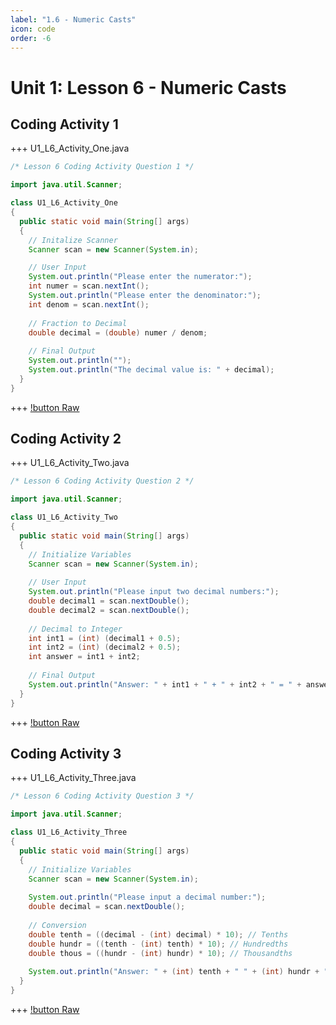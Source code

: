 ```yaml
---
label: "1.6 - Numeric Casts"
icon: code
order: -6
---
```


# Unit 1: Lesson 6 - Numeric Casts

## Coding Activity 1
+++ U1_L6_Activity_One.java
```java
/* Lesson 6 Coding Activity Question 1 */

import java.util.Scanner;

class U1_L6_Activity_One 
{
  public static void main(String[] args) 
  {
    // Initalize Scanner
    Scanner scan = new Scanner(System.in);

    // User Input
    System.out.println("Please enter the numerator:");
    int numer = scan.nextInt();
    System.out.println("Please enter the denominator:");
    int denom = scan.nextInt();
    
    // Fraction to Decimal
    double decimal = (double) numer / denom;
    
    // Final Output
    System.out.println("");
    System.out.println("The decimal value is: " + decimal);
  }
}
```
+++
[!button Raw](/raw/Unit-1/1.6-NumericCasts/1.6-Activity1.java)

## Coding Activity 2
+++ U1_L6_Activity_Two.java
```java
/* Lesson 6 Coding Activity Question 2 */

import java.util.Scanner;

class U1_L6_Activity_Two 
{
  public static void main(String[] args) 
  {
    // Initialize Variables
    Scanner scan = new Scanner(System.in);
    
    // User Input
    System.out.println("Please input two decimal numbers:");
    double decimal1 = scan.nextDouble();
    double decimal2 = scan.nextDouble();
    
    // Decimal to Integer
    int int1 = (int) (decimal1 + 0.5); 
    int int2 = (int) (decimal2 + 0.5);
    int answer = int1 + int2;
    
    // Final Output
    System.out.println("Answer: " + int1 + " + " + int2 + " = " + answer);
  }
}
```
+++
[!button Raw](/raw/Unit-1/1.6-NumericCasts/1.6-Activity2.java)

## Coding Activity 3
+++ U1_L6_Activity_Three.java
```java
/* Lesson 6 Coding Activity Question 3 */

import java.util.Scanner;

class U1_L6_Activity_Three 
{
  public static void main(String[] args) 
  {
    // Initialize Variables
    Scanner scan = new Scanner(System.in);
    
    System.out.println("Please input a decimal number:");
    double decimal = scan.nextDouble();
    
    // Conversion
    double tenth = ((decimal - (int) decimal) * 10); // Tenths
    double hundr = ((tenth - (int) tenth) * 10); // Hundredths
    double thous = ((hundr - (int) hundr) * 10); // Thousandths
    
    System.out.println("Answer: " + (int) tenth + " " + (int) hundr + " " + (int) thous);
  }
}

```
+++
[!button Raw](/raw/Unit-1/1.6-NumericCasts/1.6-Activity3.java)
